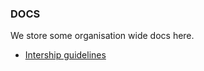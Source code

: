 ### DOCS

We store some organisation wide docs here.

- [Intership guidelines](./internship/charte.md)

